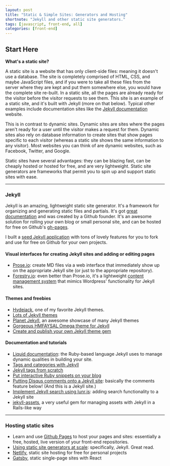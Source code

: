 ```yaml
---
layout: post
title: "Static & Simple Sites: Generators and Hosting"
shortnote: "Jekyll and other static site generators."
tags: [javascript, front-end, all]
categories: [front-end]
---
```


## Start Here

**What's a static site?**

A static site is a website that has only client-side files: meaning it doesn't use a database. The site is completely comprised of HTML, CSS, and maybe JavaScript files, and if you were to take all these files from the server where they are kept and put them somewhere else, you would have the complete site re-built. In a static site, all the pages are already ready for the visitor before the visitor requests to see them. This site is an example of a static site, and it's built with Jekyll (more on that below). Typical other examples include documentation sites like the [Jekyll documentation](https://jekyllrb.com/docs/home/) website.

This is in contrast to dynamic sites. Dynamic sites are sites where the pages aren't ready for a user until the visitor makes a request for them. Dynamic sites also rely on database information to create sites that show pages specific to each visitor (whereas a static site shows the same information to any visitor). Most websites you can think of are dynamic websites, such as Facebook, Twitter, and Google.

Static sites have several advantages: they can be blazing fast, can be cheaply hosted or hosted for free, and are very lightweight. Static site generators are frameworks that permit you to spin up and support static sites with ease.

<hr>

### Jekyll
Jekyll is an amazing, lightweight static site generator. It's a framework for organizing and generating static files and partials.
It's got [great documentation](https://jekyllrb.com/docs/home/) and was created by a Github founder. It's an awesome solution for rolling your own blog or small personal site, and can be hosted for free on Github's [gh-pages](https://pages.github.com/).

I built a [seed Jekyll application](https://github.com/mindplace/jekyll-seed) with tons of lovely features for you to fork and use for free on Github for your own projects.

#### Visual interfaces for creating Jekyll sites and adding or editing pages

* [Prose.io](https://prose.io/): create MD files via a web interface that immediately show up on the appropriate Jekyll site (or just to the appropriate repository).
* [Forestry.io](https://forestry.io/): even better than Prose.io, it's a lightweight [content management system](https://en.wikipedia.org/wiki/Content_management_system) that mimics Wordpress' functionality for Jekyll sites.

#### Themes and freebies

* [Hydejack](https://github.com/qwtel/hydejack), one of my favorite Jekyll themes.
* [Lots of Jekyll themes](https://github.com/drjekyllthemes/themes)
* [Planet Jekyll](https://planetjekyll.github.io/showcase/), an awesome showcase of many Jekyll themes
* [Gorgeous HMFAYSAL Omega theme for Jekyll](https://github.com/hmfaysal/hmfaysal-omega-theme)
* [Create and publish your own Jekyll theme gem](https://webdesign.tutsplus.com/tutorials/how-to-create-and-publish-a-jekyll-theme-gem--cms-27475)

#### Documentation and tutorials

* [Liquid documentation](https://help.shopify.com/en/themes/liquid): the Ruby-based language Jekyll uses to manage dynamic qualities in building your site.
* [Tags and categories with Jekyll](https://www.minddust.com/post/tags-and-categories-on-github-pages/)
* [Jekyll tags from scratch](https://charliepark.org/tags-in-jekyll/)
* [Put interactive Ruby snippets on your blog](https://blog.klipse.tech/ruby/2016/06/20/blog-ruby.html)
* [Putting Disqus comments onto a Jekyll site](https://estherleytush.com/2016/06/26/adding-comments-to-jekyll-site.html): basically the comments feature below! (And this is a Jekyll site.)
* [Implement Jekyll search using lunr.js](https://jekyll.tips/jekyll-casts/jekyll-search-using-lunr-js/): adding search functionality to a Jekyll site
* [jekyll-assets](https://www.rubydoc.info/gems/jekyll-assets/0.13.0), a very useful gem for managing assets with Jekyll in a Rails-like way

<hr>

### Hosting static sites

* Learn and use [Github Pages](https://pages.github.com/) to host your pages and sites: essentially a free, hosted, live version of your front-end repositories.
* [Using static site generators at scale](https://www.smashingmagazine.com/2016/08/using-a-static-site-generator-at-scale-lessons-learned/): specifically, Jekyll. Great read.
* [Netlify](https://www.netlify.com), static site hosting for free for personal projects
* [Gatsby](https://www.gatsbyjs.org/), static single-page sites with React
